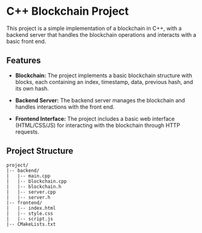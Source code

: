 # C++ Blockchain Project

This project is a simple implementation of a blockchain in C++, with a backend server that handles the blockchain operations and interacts with a basic front end.

## Features

- **Blockchain:** The project implements a basic blockchain structure with blocks, each containing an index, timestamp, data, previous hash, and its own hash.

- **Backend Server:** The backend server manages the blockchain and handles interactions with the front end.

- **Frontend Interface:** The project includes a basic web interface (HTML/CSS/JS) for interacting with the blockchain through HTTP requests.

## Project Structure

```plaintext
project/
|-- backend/
|   |-- main.cpp
|   |-- blockchain.cpp
|   |-- blockchain.h
|   |-- server.cpp
|   |-- server.h
|-- frontend/
|   |-- index.html
|   |-- style.css
|   |-- script.js
|-- CMakeLists.txt
